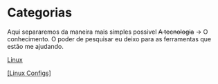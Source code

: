 # Categorias
Aqui separaremos da maneira mais simples possivel 
~~A tecnologia~~ -> O conhecimento.
O poder de pesquisar eu deixo para as ferramentas que estão me ajudando.

[Linux]

[[Linux Configs]](001-configuracoes_linux.md)

[//begin]: # "Autogenerate link refs for md compatibility"
[linux]: 001-configuracoes_linux.md "Configurações de ambiente Linux para as minhas maquinas"


[//end]: # "Autogenerated link references"


